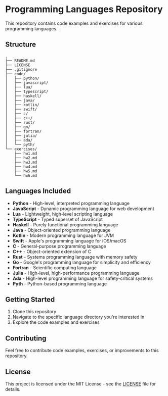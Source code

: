 # Programming Languages Repository

This repository contains code examples and exercises for various programming languages.

## Structure

```
.
├── README.md
├── LICENSE
├── .gitignore
├── code/
│   ├── python/
│   ├── javascript/
│   ├── lua/
│   ├── typescript/
│   ├── haskell/
│   ├── java/
│   ├── kotlin/
│   ├── swift/
│   ├── c/
│   ├── c++/
│   ├── rust/
│   ├── go/
│   ├── fortran/
│   ├── julia/
│   ├── ada/
│   └── pyth/
└── exercises/
    ├── hw1.md
    ├── hw2.md
    ├── hw3.md
    ├── hw4.md
    ├── hw5.md
    └── hw6.md
```

## Languages Included

- **Python** - High-level, interpreted programming language
- **JavaScript** - Dynamic programming language for web development
- **Lua** - Lightweight, high-level scripting language
- **TypeScript** - Typed superset of JavaScript
- **Haskell** - Purely functional programming language
- **Java** - Object-oriented programming language
- **Kotlin** - Modern programming language for JVM
- **Swift** - Apple's programming language for iOS/macOS
- **C** - General-purpose programming language
- **C++** - Object-oriented extension of C
- **Rust** - Systems programming language with memory safety
- **Go** - Google's programming language for simplicity and efficiency
- **Fortran** - Scientific computing language
- **Julia** - High-level, high-performance programming language
- **Ada** - High-level programming language for safety-critical systems
- **Pyth** - Python-based programming language

## Getting Started

1. Clone this repository
2. Navigate to the specific language directory you're interested in
3. Explore the code examples and exercises

## Contributing

Feel free to contribute code examples, exercises, or improvements to this repository.

## License

This project is licensed under the MIT License - see the [LICENSE](LICENSE) file for details. 